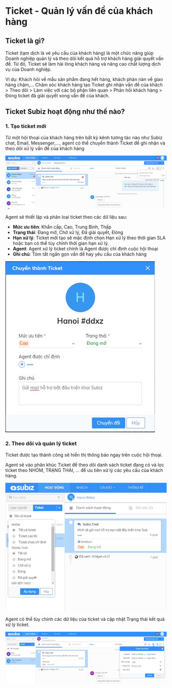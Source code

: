 # Ticket - Quản lý vấn đề của khách hàng

## **Ticket là gì?**

Ticket \(tạm dịch là vé yêu cầu của khách hàng\) là một chức năng giúp Doanh nghiệp quản lý và theo dõi kết quả hỗ trợ khách hàng giải quyết vấn đề. Từ đó, Ticket sẽ làm hài lòng khách hàng và nâng cao chất lượng dịch vụ của Doanh nghiệp.

Ví dụ: Khách hỏi về mẫu sản phẩm đang hết hàng, khách phàn nàn về giao hàng chậm,... Chăm sóc khách hàng tạo Ticket ghi nhận vấn đề của khách &gt; Theo dõi &gt; Làm việc với các bộ phận liên quan &gt; Phản hồi khách hàng &gt; Đóng ticket đã giải quyết xong vấn đề của khách.

## Ticket Subiz hoạt động như thế nào? 

### 1. Tạo ticket mới 

Từ một hội thoại của khách hàng trên bất kỳ kênh tương tác nào như Subiz chat, Email, Messenger,..., agent có thể chuyển thành Ticket để ghi nhận và theo dõi xử lý vấn đề của khách hàng

![](../../.gitbook/assets/1-chuyen-ticket.jpg)

Agent sẽ thiết lập và phân loại ticket theo các dữ liệu sau:

* **Mức ưu tiên**: Khẩn cấp, Cao, Trung Bình, Thấp
* **Trạng thái**: Đang mở, Chờ xử lý, Đã giải quyết, Đóng
* **Hạn xử lý**: Ticket mới tạo sẽ mặc định chọn Hạn xử lý theo thời gian SLA hoặc bạn có thể tùy chỉnh thời gian hạn xử lý.
* **Agent**: Agent xử lý ticket chính là Agent được chỉ định cuộc hội thoại
* **Ghi chú**: Tóm tắt ngắn gọn vấn đề hay yêu cầu của khách hàng

![](../../.gitbook/assets/tao-ticket.jpg)

### **2. Theo dõi và quản lý ticket**

Ticket được tạo thành công sẽ hiển thị thông báo ngay trên cuộc hội thoại. 

Agent sẽ vào phân khúc Ticket để theo dõi danh sách ticket đang có và lọc ticket theo NHÓM, TRẠNG THÁI, ... để ưu tiên xử lý các yêu cầu của khách hàng.

![](../../.gitbook/assets/quan-ly-ticket.jpg)

Agent có thể tùy chỉnh các dữ liệu của ticket và cập nhật Trạng thái kết quả xử lý ticket.

![](../../.gitbook/assets/cap-nhat-ticket.jpg)

###  

